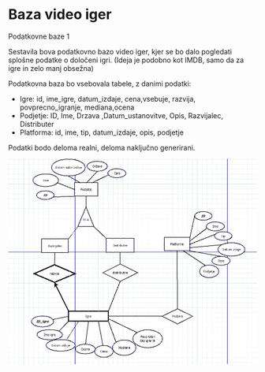 # Baza video iger
Podatkovne baze 1

Sestavila bova podatkovno bazo video iger, kjer se bo dalo pogledati splošne podatke o določeni igri. (Ideja je podobno kot IMDB, samo da za igre in zelo manj obsežna)

Podatkovna baza bo vsebovala tabele, z danimi podatki:
  - Igre: id, ime_igre, datum_izdaje, cena,vsebuje, razvija, povprecno_igranje, mediana,ocena
  - Podjetje: ID, Ime, Drzava ,Datum_ustanovitve, Opis, Razvijalec, Distributer
  - Platforma: id, ime, tip, datum_izdaje, opis, podjetje

Podatki bodo deloma realni, deloma naključno generirani.

![Diagram_iger](https://github.com/SmokeyAjax/Baza_Video_Iger/blob/main/diagram_iger.png)
